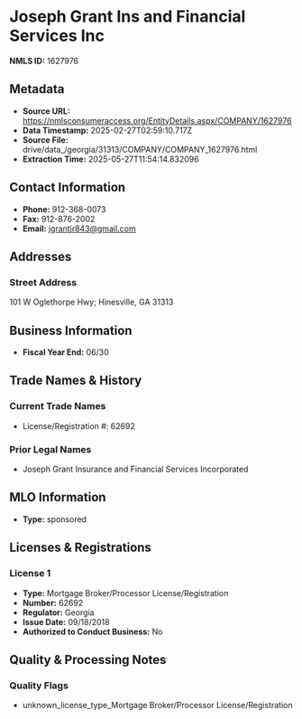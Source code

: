 # Joseph Grant Ins and Financial Services Inc

**NMLS ID:** 1627976

## Metadata
- **Source URL:** https://nmlsconsumeraccess.org/EntityDetails.aspx/COMPANY/1627976
- **Data Timestamp:** 2025-02-27T02:59:10.717Z
- **Source File:** drive/data_/georgia/31313/COMPANY/COMPANY_1627976.html
- **Extraction Time:** 2025-05-27T11:54:14.832096

## Contact Information
- **Phone:** 912-368-0073
- **Fax:** 912-876-2002
- **Email:** jgrantjr843@gmail.com

## Addresses
### Street Address
101 W Oglethorpe Hwy; Hinesville, GA 31313

## Business Information
- **Fiscal Year End:** 06/30

## Trade Names & History
### Current Trade Names
- License/Registration #: 62692

### Prior Legal Names
- Joseph Grant Insurance and Financial Services Incorporated

## MLO Information
- **Type:** sponsored

## Licenses & Registrations

### License 1
- **Type:** Mortgage Broker/Processor License/Registration
- **Number:** 62692
- **Regulator:** Georgia
- **Issue Date:** 09/18/2018
- **Authorized to Conduct Business:** No

## Quality & Processing Notes
### Quality Flags
- unknown_license_type_Mortgage Broker/Processor License/Registration

